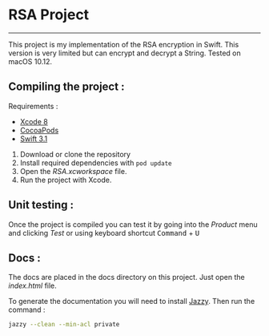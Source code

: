 # RSA Project
--- 

This project is my implementation of the RSA encryption in Swift. This version is very limited but can encrypt and decrypt a String. Tested on macOS 10.12. 

## Compiling the project :

Requirements : 

- [Xcode 8](https://itunes.apple.com/fr/app/xcode/id497799835?l=en&mt=12)
- [CocoaPods](https://cocoapods.org)
- [Swift 3.1](https://swift.org)

1. Download or clone the repository
2. Install required dependencies with `pod update`
3. Open the *RSA.xcworkspace* file.
4. Run the project with Xcode. 

## Unit testing : 

Once the project is compiled you can test it by going into the *Product* menu and clicking *Test* or using keyboard shortcut <kbd>Command</kbd> + <kbd>U</kbd> 

## Docs : 

The docs are placed in the docs directory on this project. Just open the *index.html* file. 

To generate the documentation you will need to install [Jazzy](https://github.com/realm/jazzy). Then run the command : 

```bash
jazzy --clean --min-acl private
```

